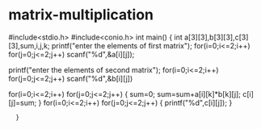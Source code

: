# matrix-multiplication
#include<stdio.h>
#include<conio.h>
int main()
{
  int a[3][3],b[3][3],c[3][3],sum,i,j,k;
  printf("enter the elements of first matrix");
  for(i=0;i<=2;i++)
    for(j=0;j<=2;j++)
     scanf("%d",&a[i][j]);
     
  printf("enter the elements of second matrix");
  for(i=0;i<=2;i++)
    for(j=0;j<=2;j++)
     scanf("%d",&b[i][j])
     
  for(i=0;i<=2;i++)
   for(j=0;j<=2;j++)
   {
      sum=0;
      sum=sum+a[i][k]*b[k][j];
      c[i][j]=sum;
    }
    for(i=0;i<=2;i++)
     for(j=0;j<=2;j++)
       {
         printf("%d",c[i][j]);
         }
      
      }
